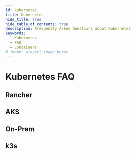 ```yaml
---
id: kubernetes
title: Kubernetes
hide_title: true
hide_table_of_contents: true
description: Frequently Asked Questions about Kubernetes
keywords:
  - Kubernetes
  - FAQ
  - Containers
# image: <insert image here>
---
```


# Kubernetes FAQ

## Rancher

## AKS

## On-Prem

## k3s
